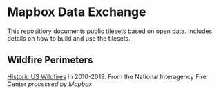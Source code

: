 # Mapbox Data Exchange

This repositiory documents public tilesets based on open data. Includes details on how to build and use the tilesets.

## Wildfire Perimeters

[Historic US Wildfires](fire-perimeters.md) in 2010-2019. From the National Interagency Fire Center _processed by Mapbox_

